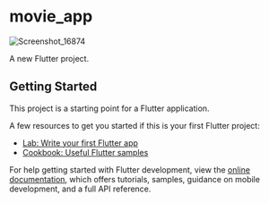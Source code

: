 # movie_app

![Screenshot_16874](https://github.com/HazemEl-masry/movie_app/assets/117027676/677df232-7fc5-47d9-94f8-0cf788ab0c05)


A new Flutter project.

## Getting Started

This project is a starting point for a Flutter application.

A few resources to get you started if this is your first Flutter project:

- [Lab: Write your first Flutter app](https://docs.flutter.dev/get-started/codelab)
- [Cookbook: Useful Flutter samples](https://docs.flutter.dev/cookbook)

For help getting started with Flutter development, view the
[online documentation](https://docs.flutter.dev/), which offers tutorials,
samples, guidance on mobile development, and a full API reference.
